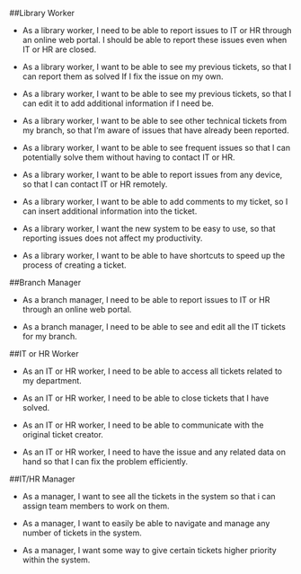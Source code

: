 ##Library Worker

* As a library worker, I need to be able to report issues to IT or HR through an online web portal. I should be able to report these issues even when IT or HR are closed.

* As a library worker, I want to be able to see my previous tickets, so that I can report them as solved If I fix the issue on my own.

* As a library worker, I want to be able to see my previous tickets, so that I can edit it to add additional information if I need be.

* As a library worker, I want to be able to see other technical tickets from my branch, so that I’m aware of issues that have already been reported.

* As a library worker, I want to be able to see frequent issues so that I can potentially solve them without having to contact IT or HR. 

* As a library worker, I want to be able to report issues from any device, so that I can contact IT or HR remotely.

* As a library worker, I want to be able to add comments to my ticket, so I can insert additional information into the ticket. 

* As a library worker, I want the new system to be easy to use, so that reporting issues does not affect my productivity.

* As a library worker,  I want to be able to have shortcuts to speed up the process of creating a ticket.


##Branch Manager

* As a branch manager, I need to be able to report issues to IT or HR through an online web portal.

* As a branch manager, I need to be able to see and edit all the IT tickets for my branch.


##IT or HR Worker

* As an IT or HR worker, I need to be able to access all tickets related to my department.

* As an IT or HR worker, I need to be able to close tickets that I have solved.

* As an IT or HR worker, I need to be able to communicate with the original ticket creator.

* As an IT or HR worker, I need to have the issue and any related data on hand so that I can fix the problem efficiently.


##IT/HR Manager

* As a manager, I want to see all the tickets in the system so that i can assign team members to work on them.

* As a manager, I want to easily be able to navigate and manage any number of tickets in the system.

* As a manager, I want some way to give certain tickets higher priority within the system.
